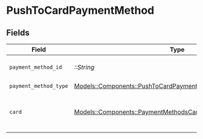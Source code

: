 # PushToCardPaymentMethod


## Fields

| Field                                                                                                                           | Type                                                                                                                            | Required                                                                                                                        | Description                                                                                                                     |
| ------------------------------------------------------------------------------------------------------------------------------- | ------------------------------------------------------------------------------------------------------------------------------- | ------------------------------------------------------------------------------------------------------------------------------- | ------------------------------------------------------------------------------------------------------------------------------- |
| `payment_method_id`                                                                                                             | *::String*                                                                                                                      | :heavy_check_mark:                                                                                                              | ID of the payment method.                                                                                                       |
| `payment_method_type`                                                                                                           | [Models::Components::PushToCardPaymentMethodPaymentMethodType](../../models/shared/pushtocardpaymentmethodpaymentmethodtype.md) | :heavy_check_mark:                                                                                                              | N/A                                                                                                                             |
| `card`                                                                                                                          | [Models::Components::PaymentMethodsCard](../../models/shared/paymentmethodscard.md)                                             | :heavy_check_mark:                                                                                                              | A card as contained within a payment method.                                                                                    |